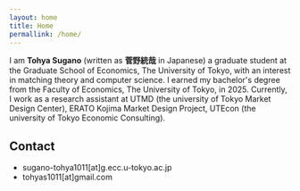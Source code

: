```yaml
---
layout: home
title: Home
permallink: /home/
---
```


I am **Tohya Sugano** (written as **菅野統哉** in Japanese) a graduate student at the Graduate School of Economics, The University of Tokyo, with an interest in matching theory and computer science. I earned my bachelor's degree from the Faculty of Economics, The University of Tokyo, in 2025. Currently, I work as a research assistant at UTMD (the university of Tokyo Market Design Center), ERATO Kojima Market Design Project, UTEcon (the university of Tokyo Economic Consulting).

## Contact
- sugano-tohya1011[at]g.ecc.u-tokyo.ac.jp
- tohyas1011[at]gmail.com
